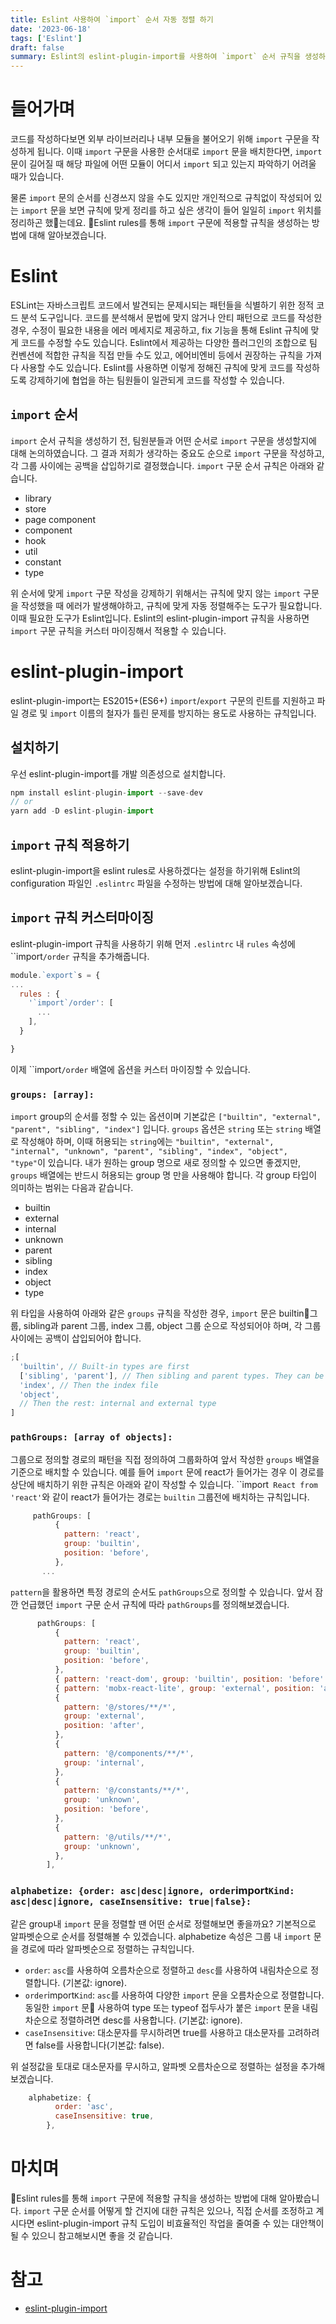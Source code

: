 ```yaml
---
title: Eslint 사용하여 `import` 순서 자동 정렬 하기
date: '2023-06-18'
tags: ['Eslint']
draft: false
summary: Eslint의 eslint-plugin-import를 사용하여 `import` 순서 규칙을 생성하는 방법을 알아봅니다.
---
```


# 들어가며

코드를 작성하다보면 외부 라이브러리나 내부 모듈을 불어오기 위해 `import` 구문을 작성하게 됩니다. 이때 `import` 구문을 사용한 순서대로 `import` 문을 배치한다면, `import` 문이 길어질 때 해당 파일에 어떤 모듈이 어디서 `import` 되고 있는지 파악하기 어려울 때가 있습니다.

물론 `import` 문의 순서를 신경쓰지 않을 수도 있지만 개인적으로 규칙없이 작성되어 있는 `import` 문을 보면 규칙에 맞게 정리를 하고 싶은 생각이 들어 일일히 `import` 위치를 정리하곤 했는데요. Eslint rules를 통해 `import` 구문에 적용할 규칙을 생성하는 방법에 대해 알아보겠습니다.

# Eslint

ESLint는 자바스크립트 코드에서 발견되는 문제시되는 패턴들을 식별하기 위한 정적 코드 분석 도구입니다. 코드를 분석해서 문법에 맞지 않거나 안티 패턴으로 코드를 작성한 경우, 수정이 필요한 내용을 에러 메세지로 제공하고, fix 기능을 통해 Eslint 규칙에 맞게 코드를 수정할 수도 있습니다. Eslint에서 제공하는 다양한 플러그인의 조합으로 팀 컨벤션에 적합한 규칙을 직접 만들 수도 있고, 에어비엔비 등에서 권장하는 규칙을 가져다 사용할 수도 있습니다. Eslint를 사용하면 이렇게 정해진 규칙에 맞게 코드를 작성하도록 강제하기에 협업을 하는 팀원들이 일관되게 코드를 작성할 수 있습니다.

## `import` 순서

`import` 순서 규칙을 생성하기 전, 팀원분들과 어떤 순서로 `import` 구문을 생성할지에 대해 논의하였습니다. 그 결과 저희가 생각하는 중요도 순으로 `import` 구문을 작성하고, 각 그룹 사이에는 공백을 삽입하기로 결정했습니다. `import` 구문 순서 규칙은 아래와 같습니다.

- library
- store
- page component
- component
- hook
- util
- constant
- type

위 순서에 맞게 `import` 구문 작성을 강제하기 위해서는 규칙에 맞지 않는 `import` 구문을 작성했을 때 에러가 발생해야하고, 규칙에 맞게 자동 정렬해주는 도구가 필요합니다. 이때 필요한 도구가 Eslint입니다. Eslint의 eslint-plugin-import 규칙을 사용하면 `import` 구문 규칙을 커스터 마이징해서 적용할 수 있습니다.

# eslint-plugin-import

eslint-plugin-import는 ES2015+(ES6+) `import`/`export` 구문의 린트를 지원하고 파일 경로 및 `import` 이름의 철자가 틀린 문제를 방지하는 용도로 사용하는 규칙입니다.

## 설치하기

우선 eslint-plugin-import를 개발 의존성으로 설치합니다.

```js
npm install eslint-plugin-import --save-dev
// or
yarn add -D eslint-plugin-import
```

## `import` 규칙 적용하기

eslint-plugin-import을 eslint rules로 사용하겠다는 설정을 하기위해 Eslint의 configuration 파일인 `.eslintrc` 파일을 수정하는 방법에 대해 알아보겠습니다.

## `import` 규칙 커스터마이징

eslint-plugin-import 규칙을 사용하기 위해 먼저 `.eslintrc` 내 `rules` 속성에 ``import`/order` 규칙을 추가해줍니다.

```js
module.`export`s = {
...
  rules : {
    '`import`/order': [
      ...
    ],
  }

}
```

이제 ``import`/order` 배열에 옵션을 커스터 마이징할 수 있습니다.

### `groups: [array]:`

`import` group의 순서를 정할 수 있는 옵션이며 기본값은 `["builtin", "external", "parent", "sibling", "index"]` 입니다.
`groups` 옵션은 `string` 또는 `string` 배열로 작성해야 하며, 이때 허용되는 `string`에는 `"builtin", "external", "internal", "unknown", "parent", "sibling", "index", "object", "type"`이 있습니다. 내가 원하는 group 명으로 새로 정의할 수 있으면 좋겠지만, `groups` 배열에는 반드시 허용되는 group 명 만을 사용해야 합니다. 각 group 타입이 의미하는 범위는 다음과 같습니다.

- builtin
- external
- internal
- unknown
- parent
- sibling
- index
- object
- type

위 타입을 사용하여 아래와 같은 `groups` 규칙을 작성한 경우, `import` 문은
builtin그룹, sibling과 parent 그룹, index 그룹, object 그룹 순으로 작성되어야 하며, 각 그룹 사이에는 공백이 삽입되어야 합니다.

```js
;[
  'builtin', // Built-in types are first
  ['sibling', 'parent'], // Then sibling and parent types. They can be mingled together
  'index', // Then the index file
  'object',
  // Then the rest: internal and external type
]
```

### `pathGroups: [array of objects]:`

그룹으로 정의할 경로의 패턴을 직접 정의하여 그룹화하여 앞서 작성한 `groups` 배열을 기준으로 배치할 수 있습니다. 예를 들어 `import` 문에 react가 들어가는 경우 이 경로를 상단에 배치하기 위한 규칙은 아래와 같이 작성할 수 있습니다. ``import` React from 'react'`와 같이 react가 들어가는 경로는 `builtin` 그룹전에 배치하는 규칙입니다.

```js
     pathGroups: [
          {
            pattern: 'react',
            group: 'builtin',
            position: 'before',
          },
       ...
```

`pattern`을 활용하면 특정 경로의 순서도 `pathGroups`으로 정의할 수 있습니다. 앞서 잠깐 언급했던 `import` 구문 순서 규칙에 따라 `pathGroups`를 정의해보겠습니다.

```js
      pathGroups: [
          {
            pattern: 'react',
            group: 'builtin',
            position: 'before',
          },
          { pattern: 'react-dom', group: 'builtin', position: 'before' },
          { pattern: 'mobx-react-lite', group: 'external', position: 'after' },
          {
            pattern: '@/stores/**/*',
            group: 'external',
            position: 'after',
          },
          {
            pattern: '@/components/**/*',
            group: 'internal',
          },
          {
            pattern: '@/constants/**/*',
            group: 'unknown',
            position: 'before',
          },
          {
            pattern: '@/utils/**/*',
            group: 'unknown',
          },
        ],
```

### `alphabetize: {order: asc|desc|ignore, order`import`Kind: asc|desc|ignore, caseInsensitive: true|false}:`

같은 group내 `import` 문을 정렬할 땐 어떤 순서로 정렬해보면 좋을까요? 기본적으로 알파벳순으로 순서를 정렬해볼 수 있겠습니다. alphabetize 속성은 그룹 내 `import` 문을 경로에 따라 알파벳순으로 정렬하는 규칙입니다.

- `order`: `asc`를 사용하여 오름차순으로 정렬하고 `desc`를 사용하여 내림차순으로 정렬합니다. (기본값: ignore).
- `order`import`Kind`: `asc`를 사용하여 다양한 `import` 문을 오름차순으로 정렬합니다. 동일한 `import` 문 사용하여 type 또는 typeof 접두사가 붙은 `import` 문을 내림차순으로 정렬하려면 desc를 사용합니다. (기본값: ignore).
- `caseInsensitive`: 대소문자를 무시하려면 true를 사용하고 대소문자를 고려하려면 false를 사용합니다(기본값: false).

위 설정값을 토대로 대소문자를 무시하고, 알파벳 오름차순으로 정렬하는 설정을 추가해보겠습니다.

```js
    alphabetize: {
          order: 'asc',
          caseInsensitive: true,
        },
```

# 마치며

Eslint rules를 통해 `import` 구문에 적용할 규칙을 생성하는 방법에 대해 알아봤습니다. `import` 구문 순서를 어떻게 할 건지에 대한 규칙은 있으나, 직접 순서를 조정하고 계시다면 eslint-plugin-import 규칙 도입이 비효율적인 작업을 줄여줄 수 있는 대안책이 될 수 있으니 참고해보시면 좋을 것 같습니다.

# 참고

- [eslint-plugin-import](https://github.com/`import`-js/eslint-plugin-import/blob/main/docs/rules/order.md)
